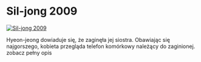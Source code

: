 Sil-jong 2009 
=============
[![Sil-jong 2009 ](http://vidos.pl/images/player.gif)](http://vidos.pl/sil-jong-2009)

 Hyeon-jeong dowiaduje się, że zaginęła jej siostra. Obawiając się najgorszego, kobieta przegląda telefon komórkowy należący do zaginionej. zobacz pełny opis
